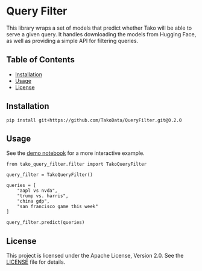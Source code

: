 # Query Filter
This library wraps a set of models that predict whether Tako will be able to serve a given query.
It handles downloading the models from Hugging Face, as well as providing a simple API for filtering 
queries.


## Table of Contents
- [Installation](#installation)
- [Usage](#usage)
- [License](#license)

## Installation
```
pip install git+https://github.com/TakoData/QueryFilter.git@0.2.0
```
## Usage

See the [demo notebook](demo.ipynb) for a more interactive example.

```
from tako_query_filter.filter import TakoQueryFilter

query_filter = TakoQueryFilter()

queries = [
    "aapl vs nvda",
    "trump vs. harris",
    "china gdp",
    "san francisco game this week"
]

query_filter.predict(queries)
```

## License

This project is licensed under the Apache License, Version 2.0. See the [LICENSE](LICENSE) file for details.
